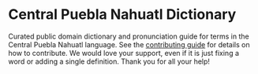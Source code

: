 
# Central Puebla Nahuatl Dictionary

Curated public domain dictionary and pronunciation guide for terms in the Central Puebla Nahuatl language. See the [contributing guide](https://github.com/drumworkteam/term/blob/make/.github/contributing.md) for details on how to contribute. We would love your support, even if it is just fixing a word or adding a single definition. Thank you for all your help!